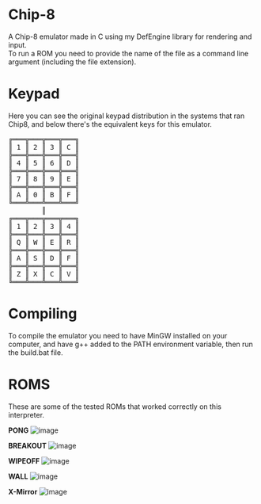 # Chip-8
 A Chip-8 emulator made in C using my DefEngine library for rendering and input.  
 To run a ROM you need to provide the name of the file as a command line argument (including the file extension).
 
# Keypad
 
 Here you can see the original keypad distribution in the systems that ran Chip8, and below there's
 the equivalent keys for this emulator.

 
 <pre>
╔═══╦═══╦═══╦═══╗  
║ 1 ║ 2 ║ 3 ║ C ║  
╠═══╬═══╬═══╬═══╣  
║ 4 ║ 5 ║ 6 ║ D ║  
╠═══╬═══╬═══╬═══╣  
║ 7 ║ 8 ║ 9 ║ E ║  
╠═══╬═══╬═══╬═══╣  
║ A ║ 0 ║ B ║ F ║  
╚═══╩═══╩═══╩═══╝  
        ║  
╔═══╦═══╦═══╦═══╗  
║ 1 ║ 2 ║ 3 ║ 4 ║  
╠═══╬═══╬═══╬═══╣  
║ Q ║ W ║ E ║ R ║  
╠═══╬═══╬═══╬═══╣  
║ A ║ S ║ D ║ F ║  
╠═══╬═══╬═══╬═══╣  
║ Z ║ X ║ C ║ V ║  
╚═══╩═══╩═══╩═══╝  
</pre>

# Compiling
To compile the emulator you need to have MinGW installed on your computer, and have g++ added to the PATH environment variable, then run the build.bat file.

# ROMS
These are some of the tested ROMs that worked correctly on this interpreter.

**PONG**
![image](https://user-images.githubusercontent.com/66743720/150445302-54218c85-d3a5-4dc1-940b-cf2ff095dc4f.png)

**BREAKOUT**
![image](https://user-images.githubusercontent.com/66743720/150445360-8dd7c8ff-3f63-4a50-bc15-b982a5554ead.png)

**WIPEOFF**
![image](https://user-images.githubusercontent.com/66743720/150447021-4c26dada-6244-4401-a4dd-ddf3f627d9ab.png)

**WALL**
![image](https://user-images.githubusercontent.com/66743720/150447096-b45a1df0-5816-474f-814d-385c4dd06aa7.png)

**X-Mirror**
![image](https://user-images.githubusercontent.com/66743720/150447238-cc2cd375-6b86-411f-9e86-25eaaad64ba6.png)

